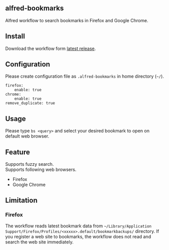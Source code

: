 ## alfred-bookmarks
Alfred workflow to search bookmarks in Firefox and Google Chrome.

## Install
Download the workflow form [latest release](https://github.com/konoui/alfred-bookmarks/releases).

## Configuration
Please create configuration file as `.alfred-bookmarks` in home directory (`~/`).
```
firefox:
    enable: true
chrome:
    enable: true
remove_duplicate: true
```

## Usage
Please type `bs <query>` and select your desired bookmark to open on default web browser.

## Feature
Supports fuzzy search.   
Supports following web browsers.
- Firefox
- Google Chrome

## Limitation
### Firefox 
The workflow reads latest bookmark data from `~/Library/Application Support/Firefox/Profiles/<xxxxx>.default/bookmarkbackups/` directory.
If you register a web site to bookmarks, the workflow does not read and search the web site immediately.
